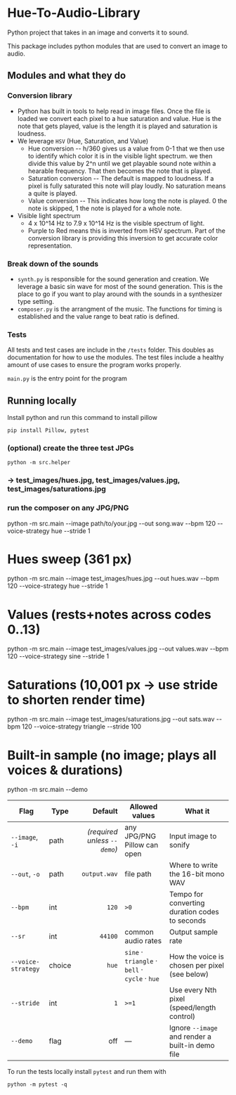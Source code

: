 # Hue-To-Audio-Library
Python project that takes in an image and converts it to sound.

This package includes python modules that are used to convert an image to audio.

## Modules and what they do

### Conversion library
- Python has built in tools to help read in image files. Once the file is loaded we convert each pixel to a hue saturation and value. Hue is the note that gets played, value is the length it is played and saturation is loudness.
- We leverage `HSV` (Hue, Saturation, and Value)
  - Hue conversion -- h/360 gives us a value from 0-1 that we then use to identify which color it is in the visible light spectrum. we then divide this value by 2^n until we get playable sound note within a hearable frequency. That then becomes the note that is played.
  - Saturation conversion -- The default is mapped to loudness. If a pixel is fully saturated this note will play loudly. No saturation means a quite is played.
  - Value conversion -- This indicates how long the note is played. 0 the note is skipped, 1 the note is played for a whole note.
- Visible light spectrum
  - 4 x 10^14 Hz to 7.9 x 10^14 Hz is the visible spectrum of light. 
  - Purple to Red means this is inverted from HSV spectrum. Part of the conversion library is providing this inversion to get accurate color representation. 


### Break down of the sounds
- `synth.py` is responsible for the sound generation and creation. We leverage a basic sin wave for most of the sound generation. This is the place to go if you want to play around with the sounds in a synthesizer type setting.
- `composer.py` is the arrangment of the music. The functions for timing is established and the value range to beat ratio is defined.

### Tests
All tests and test cases are include in the `/tests` folder. This doubles as documentation for how to use the modules. The test files include a healthy amount of use cases to ensure the program works properly.

`main.py` is the entry point for the program

## Running locally
Install python and run this command to install pillow
```
pip install Pillow, pytest
```

### (optional) create the three test JPGs
```python -m src.helper```
### -> test_images/hues.jpg, test_images/values.jpg, test_images/saturations.jpg

### run the composer on any JPG/PNG
python -m src.main --image path/to/your.jpg --out song.wav --bpm 120 --voice-strategy hue --stride 1

# Hues sweep (361 px)
python -m src.main --image test_images/hues.jpg --out hues.wav --bpm 120 --voice-strategy hue --stride 1

# Values (rests+notes across codes 0..13)
python -m src.main --image test_images/values.jpg --out values.wav --bpm 120 --voice-strategy sine --stride 1

# Saturations (10,001 px → use stride to shorten render time)
python -m src.main --image test_images/saturations.jpg --out sats.wav --bpm 120 --voice-strategy triangle --stride 100

# Built-in sample (no image; plays all voices & durations)
python -m src.main --demo

| Flag | Type  | Default | Allowed values | What it |
| ------------------ | ------ | ---------------------------: | ---------------------------------------------- | ------------------------------------------------ |
| `--image`, `-i`    | path   | *(required unless `--demo`)* | any JPG/PNG Pillow can open                 | Input image to sonify |
| `--out`, `-o`      | path   |                 `output.wav` | file path                                      | Where to write the 16-bit mono WAV               |
| `--bpm`            | int    |                        `120` | `>0`                                           | Tempo for converting duration codes to seconds   |
| `--sr`             | int    |                      `44100` | common audio rates                             | Output sample rate                               |
| `--voice-strategy` | choice |                        `hue` | `sine` · `triangle` · `bell` · `cycle` · `hue` | How the voice is chosen per pixel (see below)    |
| `--stride`         | int    |                          `1` | `>=1`                                          | Use every Nth pixel (speed/length control)       |
| `--demo`           | flag   |                          off | —                                              | Ignore `--image` and render a built-in demo file |




To run the tests locally install `pytest` and run them with 
```
python -m pytest -q
```
